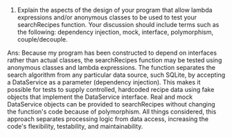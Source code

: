 1. Explain the aspects of the design of your program that allow lambda expressions and/or anonymous classes to be used to test your searchRecipes function. Your discussion should include terms such as the following: dependency injection, mock, interface, polymorphism, couple/decouple.

Ans:
Because my program has been constructed to depend on interfaces rather than actual classes, the searchRecipes function may be tested using anonymous classes and lambda expressions.  The function separates the search algorithm from any particular data source, such SQLite, by accepting a DataService as a parameter (dependency injection).  This makes it possible for tests to supply controlled, hardcoded recipe data using fake objects that implement the DataService interface.  Real and mock DataService objects can be provided to searchRecipes without changing the function's code because of polymorphism.  All things considered, this approach separates processing logic from data access, increasing the code's flexibility, testability, and maintainability.